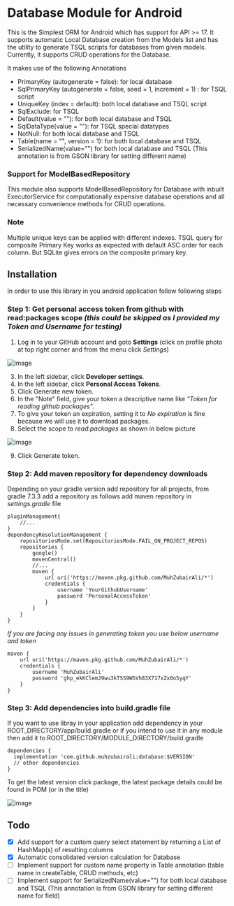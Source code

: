 # Database Module for Android
This is the Simplest ORM for Android which has support for API >= 17. It supports automatic Local Database creation from the Models list and has the utility to generate TSQL scripts for databases from given models. Currently, it supports CRUD operations for the Database.

It makes use of the following Annotations
- PrimaryKey (autogenerate = false): for local database
- SqlPrimaryKey (autogenerate = false, seed = 1, increment = 1) : for TSQL script
- UniqueKey (index = default): both local database and TSQL script
- SqlExclude: for TSQL
- Default(value = ""): for both local database and TSQL
- SqlDataType(value = ""): for TSQL special datatypes
- NotNull: for both local database and TSQL
- Table(name = "", version = 1): for both local database and TSQL
- SerializedName(value="") for both local database and TSQL (This annotation is from GSON library for setting different name)

### Support for ModelBasedRepository
This module also supports ModelBasedRepository for Database with inbuilt ExecutorService for computationally expensive database operations and all necessary convenience methods for CRUD operations.

### Note
Multiple unique keys can be applied with different indexes. TSQL query for composite Primary Key works as expected with default ASC order for each column. But SQLite gives errors on the composite primary key.


## Installation
In order to use this library in you android application follow following steps

### Step 1: Get personal access token from github with read:packages scope *(this could be skipped as I provided my Token and Username for testing)*

  1. Log in to your GitHub account and goto **Settings** (click on profile photo at top right corner and from the menu click *Settings*)

  ![image](https://github.com/MuhZubairAli/Android-Utilities/assets/22114590/efc2924e-7537-4650-8328-482cb9fd64b3)

  3. In the left sidebar, click  **Developer settings**.
  4. In the left sidebar, click **Personal Access Tokens**.
  5. Click Generate new token.
  6. In the "Note" field, give your token a descriptive name like *"Token for reading github packages"*.
  7. To give your token an expiration, setting it to *No expiration* is fine because we will use it to download packages.
  8. Select the scope to *read:packages* as shown in below picture
  
  ![image](https://github.com/MuhZubairAli/Android-Utilities/assets/22114590/e70780c3-c26c-4846-af63-be2632c607e1)

  9. Click Generate token.

### Step 2: Add maven repository for dependency downloads
Depending on your gradle version add repository for all projects, from gradle 7.3.3 add a repository as follows
add maven repository in *settings.gradle* file

```
pluginManagement{
    //...
}
dependencyResolutionManagement {
    repositoriesMode.set(RepositoriesMode.FAIL_ON_PROJECT_REPOS)
    repositories {
        google()
        mavenCentral()
        //...
        maven {
            url uri('https://maven.pkg.github.com/MuhZubairAli/*')
            credentials {
                username 'YourGithubUsername'
                password 'PersonalAccessToken'
            }
        }
    }
}
```

*If you are facing any issues in generating token you use below username and token*

```
maven {
    url uri('https://maven.pkg.github.com/MuhZubairAli/*')
    credentials {
        username 'MuhZubairAli'
        password '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'
    }
}
```

### Step 3: Add dependencies into build.gradle file
If you want to use libray in your application add dependency in your ROOT_DIRECTORY/app/build.gradle or if you intend to use it in any module then add it to ROOT_DIRECTORY/MODULE_DIRECTORY/build.gradle

```
dependencies {
  implementation 'com.github.muhzubairali:database:$VERSION'
  // other dependencies
}
```
To get the latest version click package, the latest package details could be found in POM (or in the title)


![image](https://github.com/MuhZubairAli/Android-Utilities/assets/22114590/5282a33f-4c10-405d-b737-ddd5fc946c08)

## Todo
- [x] Add support for a custom query select statement by returning a List of HashMap(s) of resulting columns
- [x] Automatic consolidated version calculation for Database
- [ ] Implement support for custom name property in Table annotation (table name in createTable, CRUD methods, etc)
- [ ] Implement support for SerializedName(value="") for both local database and TSQL (This annotation is from GSON library for setting different name for field)
